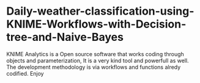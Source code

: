 # Daily-weather-classification-using-KNIME-Workflows-with-Decision-tree-and-Naive-Bayes
KNIME Analytics is a Open source software that works coding through objects and parameterization, It is a very kind tool and powerfull as well. The development methodology is via workflows and functions alredy codified. Enjoy
